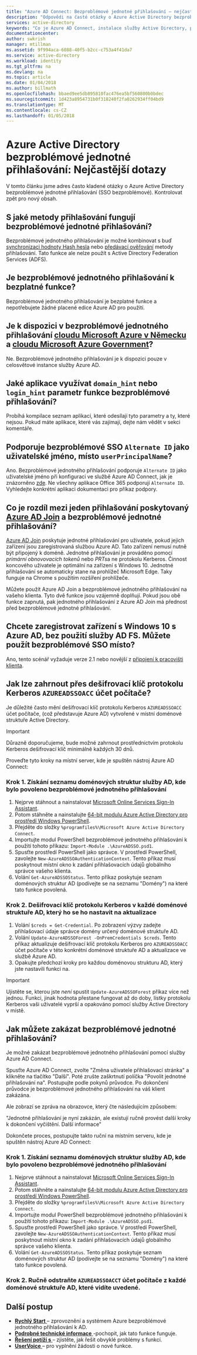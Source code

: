 ```yaml
---
title: "Azure AD Connect: Bezproblémové jednotné přihlašování – nejčastější dotazy | Microsoft Docs"
description: "Odpovědi na časté otázky o Azure Active Directory bezproblémové jednotné přihlašování."
services: active-directory
keywords: "Co je Azure AD Connect, instalace služby Active Directory, požadované součásti pro Azure AD, jednotné přihlašování, jednotné přihlašování"
documentationcenter: 
author: swkrish
manager: mtillman
ms.assetid: 9f994aca-6088-40f5-b2cc-c753a4f41da7
ms.service: active-directory
ms.workload: identity
ms.tgt_pltfrm: na
ms.devlang: na
ms.topic: article
ms.date: 01/04/2018
ms.author: billmath
ms.openlocfilehash: bbaed9ee5db895810fac476ea5bf560800b0bdec
ms.sourcegitcommit: 1d423a8954731b0f318240f2fa0262934ff04bd9
ms.translationtype: MT
ms.contentlocale: cs-CZ
ms.lasthandoff: 01/05/2018
---
```

# <a name="azure-active-directory-seamless-single-sign-on-frequently-asked-questions"></a>Azure Active Directory bezproblémové jednotné přihlašování: Nejčastější dotazy

V tomto článku jsme adres často kladené otázky o Azure Active Directory bezproblémové jednotné přihlašování (SSO bezproblémové). Kontrolovat zpět pro nový obsah.

## <a name="what-sign-in-methods-do-seamless-sso-work-with"></a>S jaké metody přihlašování fungují bezproblémové jednotné přihlašování?

Bezproblémové jednotného přihlašování je možné kombinovat s buď [synchronizaci hodnoty Hash hesla](active-directory-aadconnectsync-implement-password-synchronization.md) nebo [předávací ověřování](active-directory-aadconnect-pass-through-authentication.md) metody přihlašování. Tato funkce ale nelze použít s Active Directory Federation Services (ADFS).

## <a name="is-seamless-sso-a-free-feature"></a>Je bezproblémové jednotného přihlašování k bezplatné funkce?

Bezproblémové jednotného přihlašování je bezplatné funkce a nepotřebujete žádné placené edice Azure AD pro použití.

## <a name="is-seamless-sso-available-in-the-microsoft-azure-germany-cloudhttpwwwmicrosoftdecloud-deutschland-and-the-microsoft-azure-government-cloudhttpsazuremicrosoftcomfeaturesgov"></a>Je k dispozici v bezproblémové jednotného přihlašování [cloudu Microsoft Azure v Německu](http://www.microsoft.de/cloud-deutschland) a [cloudu Microsoft Azure Government](https://azure.microsoft.com/features/gov/)?

Ne. Bezproblémové jednotného přihlašování je k dispozici pouze v celosvětové instance služby Azure AD.

## <a name="what-applications-take-advantage-of-domainhint-or-loginhint-parameter-capability-of-seamless-sso"></a>Jaké aplikace využívat `domain_hint` nebo `login_hint` parametr funkce bezproblémové přihlašování?

Probíhá kompilace seznam aplikací, které odesílají tyto parametry a ty, které nejsou. Pokud máte aplikace, které vás zajímají, dejte nám vědět v sekci komentáře.

## <a name="does-seamless-sso-support-alternate-id-as-the-username-instead-of-userprincipalname"></a>Podporuje bezproblémové SSO `Alternate ID` jako uživatelské jméno, místo `userPrincipalName`?

Ano. Bezproblémové jednotného přihlašování podporuje `Alternate ID` jako uživatelské jméno při konfiguraci ve službě Azure AD Connect, jak je znázorněno [zde](active-directory-aadconnect-get-started-custom.md). Ne všechny aplikace Office 365 podporují `Alternate ID`. Vyhledejte konkrétní aplikaci dokumentaci pro příkaz podpory.

## <a name="what-is-the-difference-between-the-single-sign-on-experience-provided-by-azure-ad-joinactive-directory-azureadjoin-overviewmd-and-seamless-sso"></a>Co je rozdíl mezi jeden přihlašování poskytovaný [Azure AD Join](../active-directory-azureadjoin-overview.md) a bezproblémové jednotné přihlašování?

[Azure AD Join](../active-directory-azureadjoin-overview.md) poskytuje jednotné přihlašování pro uživatele, pokud jejich zařízení jsou zaregistrovaná službou Azure AD. Tato zařízení nemusí nutně být připojený k doméně. Jednotné přihlašování je prováděno pomocí *primární obnovovacích tokenů* nebo *PRTs*a ne protokolu Kerberos. Činnost koncového uživatele je optimální na zařízení s Windows 10. Jednotné přihlašování se automaticky stane na prohlížeč Microsoft Edge. Taky funguje na Chrome s použitím rozšíření prohlížeče.

Můžete použít Azure AD Join a bezproblémové jednotného přihlašování na vašeho klienta. Tyto dvě funkce jsou vzájemně doplňují. Pokud jsou obě funkce zapnutá, pak jednotného přihlašování z Azure AD Join má přednost před bezproblémové jednotné přihlašování.

## <a name="i-want-to-register-non-windows-10-devices-with-azure-ad-without-using-ad-fs-can-i-use-seamless-sso-instead"></a>Chcete zaregistrovat zařízení s Windows 10 s Azure AD, bez použití služby AD FS. Můžete použít bezproblémové SSO místo?

Ano, tento scénář vyžaduje verze 2.1 nebo novější z [připojení k pracovišti klienta](https://www.microsoft.com/download/details.aspx?id=53554).

## <a name="how-can-i-roll-over-the-kerberos-decryption-key-of-the-azureadssoacc-computer-account"></a>Jak lze zahrnout přes dešifrovací klíč protokolu Kerberos `AZUREADSSOACC` účet počítače?

Je důležité často mění dešifrovací klíč protokolu Kerberos `AZUREADSSOACC` účet počítače, (což představuje Azure AD) vytvořené v místní doménové struktuře Active Directory.

>[!IMPORTANT]
>Důrazně doporučujeme, bude možné zahrnout prostřednictvím protokolu Kerberos dešifrovací klíč minimálně každých 30 dnů.

Proveďte tyto kroky na místní server, kde je spuštěn nástroj Azure AD Connect:

### <a name="step-1-get-list-of-ad-forests-where-seamless-sso-has-been-enabled"></a>Krok 1. Získání seznamu doménových struktur služby AD, kde bylo povoleno bezproblémové jednotného přihlašování

1. Nejprve stáhnout a nainstalovat [Microsoft Online Services Sign-In Assistant](http://go.microsoft.com/fwlink/?LinkID=286152).
2. Potom stáhněte a nainstalujte [64-bit modulu Azure Active Directory pro prostředí Windows PowerShell](http://go.microsoft.com/fwlink/p/?linkid=236297).
3. Přejděte do složky `%programfiles%\Microsoft Azure Active Directory Connect`.
4. Importujte modul PowerShell bezproblémové jednotného přihlašování k použití tohoto příkazu: `Import-Module .\AzureADSSO.psd1`.
5. Spusťte prostředí PowerShell jako správce. V prostředí PowerShell, zavolejte `New-AzureADSSOAuthenticationContext`. Tento příkaz musí poskytnout místní okno k zadání přihlašovacích údajů globálního správce vašeho klienta.
6. Volání `Get-AzureADSSOStatus`. Tento příkaz poskytuje seznam doménových struktur AD (podívejte se na seznamu "Domény") na které tato funkce povolená.

### <a name="step-2-update-the-kerberos-decryption-key-on-each-ad-forest-that-it-was-set-it-up-on"></a>Krok 2. Dešifrovací klíč protokolu Kerberos v každé doménové struktuře AD, který ho se ho nastavit na aktualizace

1. Volání `$creds = Get-Credential`. Po zobrazení výzvy zadejte přihlašovací údaje správce domény určený doménové struktuře AD.
2. Volání `Update-AzureADSSOForest -OnPremCredentials $creds`. Tento příkaz aktualizuje dešifrovací klíč protokolu Kerberos pro `AZUREADSSOACC` účet počítače v této konkrétní doménové struktuře AD a aktualizace ve službě Azure AD.
3. Opakujte předchozí kroky pro každou doménovou strukturu AD, který jste nastavili funkci na.

>[!IMPORTANT]
>Ujistěte se, kterou jste _není_ spustit `Update-AzureADSSOForest` příkaz více než jednou. Funkci, jinak hodnota přestane fungovat až do doby, lístky protokolu Kerberos vaši uživatelé vyprší a opakováno pomocí služby Active Directory v místě.

## <a name="how-can-i-disable-seamless-sso"></a>Jak můžete zakázat bezproblémové jednotné přihlašování?

Je možné zakázat bezproblémové jednotného přihlašování pomocí služby Azure AD Connect.

Spusťte Azure AD Connect, zvolte "Změna uživatele přihlašovací stránka" a klikněte na tlačítko "Další". Poté zrušte zaškrtnutí políčka "Povolit jednotné přihlašování na". Postupujte podle pokynů průvodce. Po dokončení průvodce je bezproblémové jednotného přihlašování na váš klient zakázána.

Ale zobrazí se zpráva na obrazovce, který čte následujícím způsobem:

"Jednotné přihlašování je nyní zakázán, ale existují ručně provést další kroky k dokončení vyčištění. Další informace"

Dokončete proces, postupujte takto ruční na místním serveru, kde je spuštěn nástroj Azure AD Connect:

### <a name="step-1-get-list-of-ad-forests-where-seamless-sso-has-been-enabled"></a>Krok 1. Získání seznamu doménových struktur služby AD, kde bylo povoleno bezproblémové jednotného přihlašování

1. Nejprve stáhnout a nainstalovat [Microsoft Online Services Sign-In Assistant](http://go.microsoft.com/fwlink/?LinkID=286152).
2. Potom stáhněte a nainstalujte [64-bit modulu Azure Active Directory pro prostředí Windows PowerShell](http://go.microsoft.com/fwlink/p/?linkid=236297).
3. Přejděte do složky `%programfiles%\Microsoft Azure Active Directory Connect`.
4. Importujte modul PowerShell bezproblémové jednotného přihlašování k použití tohoto příkazu: `Import-Module .\AzureADSSO.psd1`.
5. Spusťte prostředí PowerShell jako správce. V prostředí PowerShell, zavolejte `New-AzureADSSOAuthenticationContext`. Tento příkaz musí poskytnout místní okno k zadání přihlašovacích údajů globálního správce vašeho klienta.
6. Volání `Get-AzureADSSOStatus`. Tento příkaz poskytuje seznam doménových struktur AD (podívejte se na seznamu "Domény") na které tato funkce povolená.

### <a name="step-2-manually-delete-the-azureadssoacct-computer-account-from-each-ad-forest-that-you-see-listed"></a>Krok 2. Ručně odstraňte `AZUREADSSOACCT` účet počítače z každé doménové struktuře AD, které vidíte uvedené.

## <a name="next-steps"></a>Další postup

- [**Rychlý Start** ](active-directory-aadconnect-sso-quick-start.md) – zprovoznění a systémem Azure bezproblémové jednotného přihlašování k AD.
- [**Podrobné technické informace** ](active-directory-aadconnect-sso-how-it-works.md) -pochopit, jak tato funkce funguje.
- [**Řešení potíží s** ](active-directory-aadconnect-troubleshoot-sso.md) – zjistěte, jak řešit obvyklé problémy s funkcí.
- [**UserVoice** ](https://feedback.azure.com/forums/169401-azure-active-directory/category/160611-directory-synchronization-aad-connect) – pro vyplnění žádosti o nové funkce.
